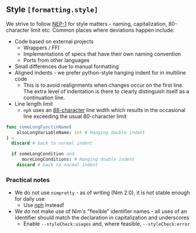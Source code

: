 ## Style `[formatting.style]`

We strive to follow [NEP-1](https://nim-lang.org/docs/nep1.html) for style matters - naming, capitalization, 80-character limit etc. Common places where deviations happen include:

* Code based on external projects
    * Wrappers / FFI
    * Implementations of specs that have their own naming convention
    * Ports from other languages
* Small differences due to manual formatting
* Aligned indents - we prefer python-style hanging indent for in multiline code
    * This is to avoid realignments when changes occur on the first line. The extra level of indentation is there to clearly distinguish itself as a continuation line.
* Line length limit
  * `nph` uses an [88-character](https://arnetheduck.github.io/nph/faq.html#why-88-characters) line width which results in the occasional line exceeding the usual 80-character limit

```nim
func someLongFunctinName(
    alsoLongVariableName: int # Hanging double indent
) =
  discard # back to normal indent

  if someLongCondition and
      moreLongConditions: # Hanging double indent
    discard # back to normal indent
```

### Practical notes

* We do not use `nimpretty` - as of writing (Nim 2.0), it is not stable enough for daily use
  * Use [nph](./formatting.md) instead!
* We do not make use of Nim's "flexible" identifier names - all uses of an identifier should match the declaration in capitalization and underscores
    * Enable `--styleCheck:usages` and, where feasible, `--styleCheck:error`
